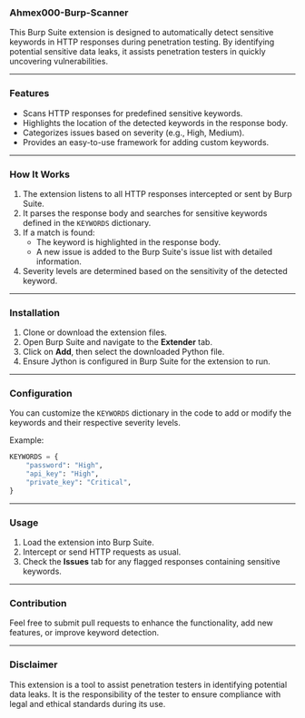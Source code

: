 ### Ahmex000-Burp-Scanner

This Burp Suite extension is designed to automatically detect sensitive keywords in HTTP responses during penetration testing. By identifying potential sensitive data leaks, it assists penetration testers in quickly uncovering vulnerabilities.

---

### Features
- Scans HTTP responses for predefined sensitive keywords.
- Highlights the location of the detected keywords in the response body.
- Categorizes issues based on severity (e.g., High, Medium).
- Provides an easy-to-use framework for adding custom keywords.

---

### How It Works
1. The extension listens to all HTTP responses intercepted or sent by Burp Suite.
2. It parses the response body and searches for sensitive keywords defined in the `KEYWORDS` dictionary.
3. If a match is found:
   - The keyword is highlighted in the response body.
   - A new issue is added to the Burp Suite's issue list with detailed information.
4. Severity levels are determined based on the sensitivity of the detected keyword.

---

### Installation
1. Clone or download the extension files.
2. Open Burp Suite and navigate to the **Extender** tab.
3. Click on **Add**, then select the downloaded Python file.
4. Ensure Jython is configured in Burp Suite for the extension to run.

---

### Configuration
You can customize the `KEYWORDS` dictionary in the code to add or modify the keywords and their respective severity levels.

Example:
```python
KEYWORDS = {
    "password": "High",
    "api_key": "High",
    "private_key": "Critical",
}
```

---

### Usage
1. Load the extension into Burp Suite.
2. Intercept or send HTTP requests as usual.
3. Check the **Issues** tab for any flagged responses containing sensitive keywords.

---

### Contribution
Feel free to submit pull requests to enhance the functionality, add new features, or improve keyword detection.

---

### Disclaimer
This extension is a tool to assist penetration testers in identifying potential data leaks. It is the responsibility of the tester to ensure compliance with legal and ethical standards during its use.

